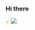 ### Hi there
<img src="https://github.com/hossein-azimy/hossein-azimy/blob/master/hello-1.gif" style="width:10px">














<!--
**hossein-azimy/hossein-azimy** is a ✨ _special_ ✨ repository because its `README.md` (this file) appears on your GitHub profile.

Here are some ideas to get you started:

- 🔭 I’m currently working on ...
- 🌱 I’m currently learning ...
- 👯 I’m looking to collaborate on ...
- 🤔 I’m looking for help with ...
- 💬 Ask me about ...
- 📫 How to reach me: ...
- 😄 Pronouns: ...
- ⚡ Fun fact: ...
-->
<img src="https://github.com/hossein-azimy/hossein-azimy/blob/master/Grou.png">
